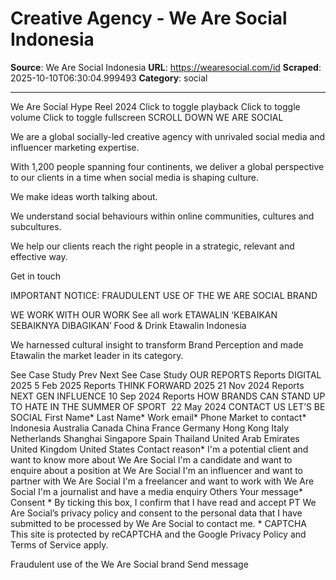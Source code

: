 # Creative Agency - We Are Social Indonesia

**Source**: We Are Social Indonesia
**URL**: https://wearesocial.com/id
**Scraped**: 2025-10-10T06:30:04.999493
**Category**: social

---

We Are Social Hype Reel 2024
Click to toggle playback
Click to toggle volume
Click to toggle fullscreen
SCROLL DOWN
WE ARE SOCIAL

We are a global socially-led creative agency with unrivaled social media and influencer marketing expertise.

With 1,200 people spanning four continents, we deliver a global perspective to our clients in a time when social media is shaping culture.

We make ideas worth talking about.

We understand social behaviours within online communities, cultures and subcultures.

We help our clients reach the right people in a strategic, relevant and effective way.

Get in touch

IMPORTANT NOTICE: FRAUDULENT USE OF THE WE ARE SOCIAL BRAND

WE WORK WITH
OUR WORK
See all work
ETAWALIN ‘KEBAIKAN SEBAIKNYA DIBAGIKAN’
Food & Drink
Etawalin
Indonesia

We harnessed cultural insight to transform Brand Perception and made Etawalin the market leader in its category.



See Case Study
Prev
Next
See Case Study
OUR REPORTS
Reports
DIGITAL 2025
5 Feb 2025
Reports
THINK FORWARD 2025
21 Nov 2024
Reports
NEXT GEN INFLUENCE
10 Sep 2024
Reports
HOW BRANDS CAN STAND UP TO HATE IN THE SUMMER OF SPORT 
22 May 2024
CONTACT US
LET’S BE SOCIAL
First Name*
Last Name*
Work email*
Phone
Market to contact*
Indonesia
Australia
Canada
China
France
Germany
Hong Kong
Italy
Netherlands
Shanghai
Singapore
Spain
Thailand
United Arab Emirates
United Kingdom
United States
Contact reason*
I'm a potential client and want to know more about We Are Social
I'm a candidate and want to enquire about a position at We Are Social
I'm an influencer and want to partner with We Are Social
I'm a freelancer and want to work with We Are Social
I'm a journalist and have a media enquiry
Others
Your message*
Consent
*
By ticking this box, I confirm that I have read and accept PT We Are Social’s privacy policy and consent to the personal data that I have submitted to be processed by We Are Social to contact me.
*
CAPTCHA
This site is protected by reCAPTCHA and the Google Privacy Policy and Terms of Service apply.


Fraudulent use of the We Are Social brand
Send message
